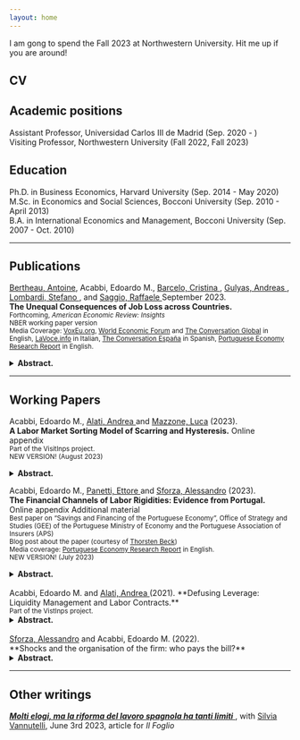 ```yaml
---
layout: home
---
```


I am gong to spend the Fall 2023 at Northwestern University. Hit me up if you are around!

## CV <a href="{{ site.url }}/docs/EMA_cv.pdf" class="{{ site.link_icon }}" title="{{ site.link_title }}" id="icon"></a>

## Academic positions

Assistant Professor, Universidad Carlos III de Madrid (Sep. 2020 - )  
Visiting Professor, Northwestern University (Fall 2022, Fall 2023)
## Education

Ph.D. in Business Economics, Harvard University (Sep. 2014 - May 2020)  
M.Sc. in Economics and Social Sciences, Bocconi University (Sep. 2010 - April 2013)  
B.A. in International Economics and Management, Bocconi University (Sep. 2007 - Oct. 2010)  

---

## Publications

<a href="https://www.antoinebertheau.com/"> Bertheau, Antoine</a>, Acabbi, Edoardo M., <a href="https://www.bde.es/investigador/en/menu/people/research_staff_a/Barcelo__Cristina.html"> Barcelo, Cristina </a>, <a href="https://sites.google.com/site/andreasgulyas/home"> Gulyas, Andreas </a>, <a href="https://stefano-lombardi.github.io/"> Lombardi, Stefano <a/>,  and <a href="https://sites.google.com/site/raffaelesaggio/"> Saggio, Raffaele </a> September 2023.
<br> 
**The Unequal Consequences of Job Loss across Countries.** <a href="{{ site.url }}/docs/JobDisplacement_AcrossEurope.pdf" class="{{ site.pdf_icon }}" title="{{ site.pdf_title }}" id="icon"></a><br> 
<sub> Forthcoming, _American Economic Review: Insights_ </sub> <br>
<sub> NBER working paper version <a href="https://www.nber.org/papers/w29727" class="{{ site.pdf_icon }}" title="{{ site.pdf_title }}"  id="icon"></a> </sub><br>
<sub> Media Coverage: <a href="https://voxeu.org/article/unequal-cost-job-loss-across-countries">VoxEu.org</a>, <a href="https://www.weforum.org/agenda/2022/03/the-unequal-cost-of-job-loss-across-countries/">World Economic Forum</a> and  <a href="https://theconversation.com/southern-european-workers-lose-more-than-their-jobs-when-they-are-laid-off-191002">The Conversation Global</a> in English, <a href="https://www.lavoce.info/archives/93689/limpatto-del-licenziamento-non-e-uguale-per-tutti/">LaVoce.info</a> in Italian, <a href="https://theconversation.com/los-trabajadores-del-sur-de-europa-pierden-mas-que-el-empleo-cuando-son-despedidos-175880">The Conversation España</a> in Spanish, <a href="https://research.pej.pt/2022/03/the-experience-of-losing-a-job-in-different-countries-in-europe/">Portuguese Economy Research Report</a> in English.</sub>

<details>
<summary><b> Abstract. </b></summary>

We document the consequences of losing a job across countries using a harmonized research design. Workers in Denmark and Sweden experience the lowest earnings declines following job displacement, while workers in Italy, Spain, and Portugal experience losses three times as high. French and Austrian workers face earnings losses somewhere in-between. Key to these differences is that Southern European workers are less likely to find employment following displacement. Loss of employer-specific wage premiums accounts for 40% to 95% of within country wage declines. The use of active labor market policies predicts a significant portion of the cross-country heterogeneity in earnings losses.
</details>

---

## Working Papers

Acabbi, Edoardo M., <a href="https://andrealati.github.io"> Alati, Andrea </a> and <a href="https://lucamazzone.github.io/"> Mazzone, Luca</a> (2023).  
**A Labor Market Sorting Model of Scarring and Hysteresis.** <a href="https://papers.ssrn.com/sol3/papers.cfm?abstract_id=4068858" class="{{ site.pdf_icon }}" title="{{ site.pdf_title }}" id="icon"></a> Online appendix <a href="{{ site.url }}/docs/AAM_OA.pdf" class="{{ site.pdf_icon }}" title="{{ site.pdf_title }}" id="icon"></a>
<br> <sub> Part of the VisitInps project. </sub>
<br> <sub>NEW VERSION! (August 2023)</sub> 


<details>
<summary><b> Abstract. </b></summary>

Recessions displace workers and worsen their career prospects. On the other hand, downturns might spur reallocation of workers towards more efficient firms. Understanding which forces dominate is of crucial importance to assess the aggregate impact of business cycles. We build a search model with worker-firm heterogeneity and aggregate risk, in which workers' human capital accumulation depends on the quality of firms in their match. The framework allows to account for how recessions impact workers to firms sorting, and to inspect how workers’ skills and firms’ distributions jointly evolve with business cycles. We estimate the model on administrative data and show that persistent negative effects on the productivity of worker-firm matches dominate cleansing effects, with distortions in sorting and human capital accumulation accounting for approximately 60% of cumulative output losses. The model is then used to offer a rationale for the increased length of recessions and their heterogeneous welfare effects across age, income and human capital distributions.

</details>

Acabbi, Edoardo M., <a href="https://sites.google.com/view/ettorepanetti"> Panetti, Ettore </a> and <a href="https://sites.google.com/site/alessandrosforza87/home"> Sforza, Alessandro</a> (2023).  
**The Financial Channels of Labor Rigidities: Evidence from Portugal.** <a href="{{ site.url }}/docs/APS.pdf" class="{{ site.pdf_icon }}" title="{{ site.pdf_title }}" id="icon"></a> Online appendix <a href="{{ site.url }}/docs/APS_OA.pdf" class="{{ site.pdf_icon }}" title="{{ site.pdf_title }}" id="icon"></a> Additional material <a href="{{ site.url }}/docs/APS_addendum.pdf" class="{{ site.pdf_icon }}" title="{{ site.pdf_title }}" id="icon"></a> 
<br> <sub>Best paper on “Savings and Financing of the Portuguese Economy”, Office of Strategy and Studies (GEE) of the Portuguese Ministry of Economy and the Portuguese Association of Insurers (APS)</sub> 
<br> <sub>Blog post about the paper (courtesy of <a href="http://www.thorstenbeck.com">Thorsten Beck</a>) <a href="http://www.thorstenbeck.com/108089829/6893607/posting/interesting-papers-april-2020" class="{{ site.link_icon }}" title="{{ site.pdf_title }}"  id="icon"></a> </sub>
<br> <sub> Media coverage: <a href="https://research.pej.pt/2020/01/07/finance-and-labor-rigidity-in-portugal/">Portuguese Economy Research Report</a> in English.</sub>
<br> <sub>NEW VERSION! (July 2023)</sub>

<details>
<summary><b> Abstract. </b></summary>

We study how labor rigidities affect firms' responses to credit shocks. Using novel data on the universe of workers, firms, banks and credit in Portugal, we establish three main facts. First, a short-term credit supply shock leads to a decrease in firms' employment and size and to a greater probability of exit, but the effects are concentrated on firms deriving greater value added from labor within their industries. Second, this exposure to liquidity risk stems from exposure to high-skill workers' compensation: the shock disproportionately affects productive firms with a high-skilled specialized labor force that requires greater investment in on-the-job training. Third, given labor costs exposure, productivity does not attenuate the effects of credit shocks. Our findings suggest that labor rigidities are an important driver of the lack of productivity-enhancing reallocation throughout financial crises.

</details>

<br>
Acabbi, Edoardo M. and <a href="https://andrealati.github.io"> Alati, Andrea </a> (2021).  
**Defusing Leverage: Liquidity Management and Labor Contracts.** <a href="https://papers.ssrn.com/sol3/papers.cfm?abstract_id=3768825" class="{{ site.pdf_icon }}" title="{{ site.pdf_title }}" id="icon"></a>
<br><sub>Part of the VistInps project.</sub>

<details>
<summary><b> Abstract. </b></summary>

Rigidities in firms' payroll structures are likely to increase the transmission of shocks to firms' cash flows and profitability. By using Italian administrative data on workers careers and firms’ balance sheets, we study how the use of permanent and fixed-term labor contracts affects this pass-through. We document how firms use the contract composition of their workforce to manage the risk determined by their labor-induced operating leverage. First, we confirm that a higher labor share is associated with more volatile cash flows following unexpected real shocks, a telling indication of operating leverage at work through labor costs. Second, we show that firms with a greater share of temporary contracts are characterized by a smoother time-series behavior of their cash-flows. In particular, the smoothing effect is stronger for firms with higher labor share related to the permanent workforce. We complement this analysis with the study of the 2001 labor market reform that lifted constraints on the employment of temporary contracts. Exploiting the staggered implementation of the reform across different collective bargaining agreements, we show that following the reform firms increased on average their share of temporary contracts and decreased average labor compensation. In particular, earlier transition to a more flexible workforce composition led to a 1 percentage point increase in profit margins (against a -1.6pp average variation around the event) and a 5 percent decrease in cross-sectional standard deviation of profits, but only among firms with an ex-ante more rigid labor cost structure.

</details>

<br>
<a href="https://sites.google.com/site/alessandrosforza87/home"> Sforza, Alessandro</a> and Acabbi, Edoardo M. (2022).
<br> **Shocks and the organisation of the firm: who pays the bill?**  <a href="https://drive.google.com/file/d/0ByQcl7SXliImeEpMdGUtS3RGLXM/view?resourcekey=0-Mykokld7CQ4laxKSZWXmow" class="{{ site.pdf_icon }}" title="{{ site.pdf_title }}" id="icon"></a>

<details>
<summary><b> Abstract. </b></summary>
What happens to firms’ organizational structure when they are hit by a negative shock? By matching employer-employee data with firm loans and bank balance sheets, we study firms’ reactions to a credit shock–the global financial crisis—and compare it to a trade shock—the entry of China in the WTO. When hit by a credit supply shock, firms reduce employment of higher-skilled workers more than lower-skilled production workers, while no adjustment is found on the wages. In contrast, a trade shock affects the hierarchy of the firm from the bottom to the top: firms rescale the organization and reduce employment at all levels. Results support the existence of heterogenous complementarities between working capital and skills along the hierarchy of the firm. Abstracting from general equilibrium effects, we find that firms’ organization is a key channel in the transmission of credit shocks to the real economy.
</details>

___

## Other writings

<a href="https://www.ilfoglio.it/economia/2023/06/03/news/molti-elogi-ma-la-riforma-del-lavoro-spagnola-ha-tanti-limiti-5342083/"> <b><i>Molti elogi, ma la riforma del lavoro spagnola ha tanti limiti</i></b> </a>, with <a href = "https://sites.google.com/view/silviavannutelli/home"> Silvia Vannutelli</a>, June 3rd 2023, article for *Il Foglio*